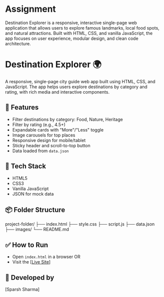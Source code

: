 # Assignment
Destination Explorer is a responsive, interactive single-page web application that allows users to explore famous landmarks, local food spots, and natural attractions. Built with HTML, CSS, and vanilla JavaScript, the app focuses on user experience, modular design, and clean code architecture. 

# Destination Explorer 🌍

A responsive, single-page city guide web app built using HTML, CSS, and JavaScript. The app helps users explore destinations by category and rating, with rich media and interactive components.

## 🚀 Features
- Filter destinations by category: Food, Nature, Heritage
- Filter by rating (e.g., 4.5+)
- Expandable cards with "More"/"Less" toggle
- Image carousels for top places
- Responsive design for mobile/tablet
- Sticky header and scroll-to-top button
- Data loaded from `data.json`

## 📁 Tech Stack
- HTML5
- CSS3
- Vanilla JavaScript
- JSON for mock data

## 📦 Folder Structure

project-folder/
├── index.html
├── style.css
├── script.js
├── data.json
├── images/
└── README.md

## ✅ How to Run
- Open `index.html` in a browser OR
- Visit the [[Live Site](https://gigaversity-assign.netlify.app/)]

## 👤 Developed by
[Sparsh Sharma]
